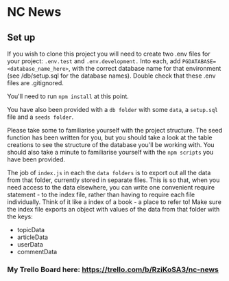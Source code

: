 # NC News

## Set up

If you wish to clone this project you will need to create two .env files for your project: `.env.test` and `.env.development.` Into each, add `PGDATABASE=<database_name_here>`, with the correct database name for that environment (see /db/setup.sql for the database names). Double check that these .env files are .gitignored.

You'll need to run `npm install` at this point.

You have also been provided with a `db folder` with some `data`, a `setup.sql` file and a `seeds folder`.

Please take some to familiarise yourself with the project structure. The seed function has been written for you, but you should take a look at the table creations to see the structure of the database you'll be working with. You should also take a minute to familiarise yourself with the `npm scripts` you have been provided.

The job of `index.js` in each the `data folders` is to export out all the data from that folder, currently stored in separate files. This is so that, when you need access to the data elsewhere, you can write one convenient require statement - to the index file, rather than having to require each file individually. Think of it like a index of a book - a place to refer to! Make sure the index file exports an object with values of the data from that folder with the keys:

- topicData
- articleData
- userData
- commentData

### My Trello Board here: https://trello.com/b/RziKoSA3/nc-news
